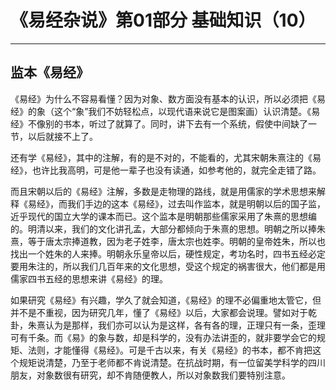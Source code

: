 # 《易经杂说》第01部分 基础知识（10）

------

## 监本《易经》

《易经》为什么不容易看懂？因为对象、数方面没有基本的认识，所以必须把《易经》的象（这个“象”我们不妨轻松点，以现代语来说它是图案画）认识清楚。《易经》不像别的书本，听过了就算了。同时，讲下去有一个系统，假使中间缺了一节，以后就接不上了。

还有学《易经》，其中的注解，有的是不对的，不能看的，尤其宋朝朱熹注的《易经》，也许比我高明，可是他一辈子也没有读通，如参考他的，就完全走错了路。

而且宋朝以后的《易经》注解，多数是走物理的路线，就是用儒家的学术思想来解释《易经》，而我们手边的这本《易经》，过去叫作监本，就是明朝以后的国子监，近乎现代的国立大学的课本而已。这个监本是明朝那些儒家采用了朱熹的思想编的。明清以来，我们的文化讲孔孟，大部分都倾向于朱熹的思想。明朝之所以捧朱熹，等于唐太宗捧道教，因为老子姓李，唐太宗也姓李。明朝的皇帝姓朱，所以也找出一个姓朱的人来捧。明朝永乐皇帝以后，硬性规定，考功名时，四书五经必定要用朱注的，所以我们几百年来的文化思想，受这个规定的祸害很大，他们都是用儒家四书五经的思想来讲《易经》的理。

如果研究《易经》有兴趣，学久了就会知道，《易经》的理不必偏重地太管它，但并不是不重视，因为研究几年，懂了《易经》以后，大家都会说理。譬如对于乾卦，朱熹认为是那样，我们亦可以认为是这样，各有各的理，正理只有一条，歪理可有千条。而《易》的象与数，却是科学的，没有办法讲歪的，就非要学会它的规矩、法则，才能懂得《易经》。可是千古以来，有关《易经》的书本，都不肯把这个规矩说清楚，乃至于老师都不肯说清楚。在抗战时期，有一位留美学科学的四川朋友，对象数很有研究，却不肯随便教人，所以对象数我们要特别注意。